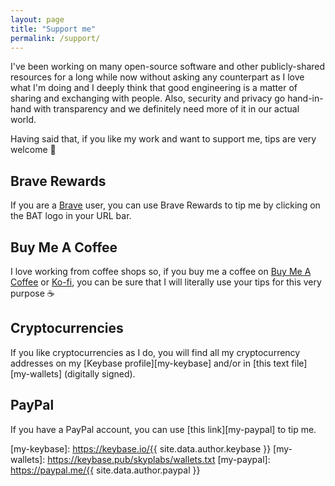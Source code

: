 ```yaml
---
layout: page
title: "Support me"
permalink: /support/
---
```

I've been working on many open-source software and other publicly-shared resources for a long while now without asking any counterpart as I love what I'm doing and I deeply think that good engineering is a matter of sharing and exchanging with people. Also, security and privacy go hand-in-hand with transparency and we definitely need more of it in our actual world.

Having said that, if you like my work and want to support me, tips are very welcome 🙂

## Brave Rewards

If you are a [Brave][brave] user, you can use Brave Rewards to tip me by clicking on the BAT logo in your URL bar.

## Buy Me A Coffee

I love working from coffee shops so, if you buy me a coffee on [Buy Me A Coffee][buy-me-a-coffee] or [Ko-fi][ko-fi], you can be sure that I will literally use your tips for this very purpose ☕

## Cryptocurrencies

If you like cryptocurrencies as I do, you will find all my cryptocurrency addresses on my [Keybase profile][my-keybase] and/or in [this text file][my-wallets] (digitally signed).

## PayPal

If you have a PayPal account, you can use [this link][my-paypal] to tip me.

 [brave]: https://brave.com
 [buy-me-a-coffee]: https://www.buymeacoffee.com/skyplabs
 [ko-fi]: https://ko-fi.com/skyplabs
 [my-keybase]: https://keybase.io/{{ site.data.author.keybase }}
 [my-wallets]: https://keybase.pub/skyplabs/wallets.txt
 [my-paypal]: https://paypal.me/{{ site.data.author.paypal }}
